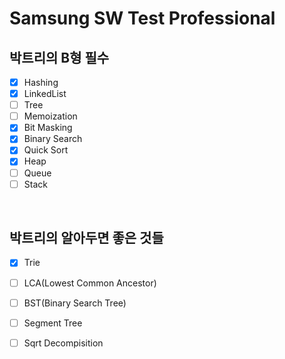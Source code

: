 # Samsung SW Test Professional

## 박트리의 B형 필수

- [x] Hashing
- [x] LinkedList
- [ ] Tree
- [ ] Memoization
- [x] Bit Masking
- [x] Binary Search
- [x] Quick Sort
- [x] Heap
- [ ] Queue
- [ ] Stack

&nbsp;

## 박트리의 알아두면 좋은 것들

- [x] Trie
- [ ] LCA(Lowest Common Ancestor)
- [ ] BST(Binary Search Tree)
- [ ] Segment Tree
- [ ] Sqrt Decompisition


